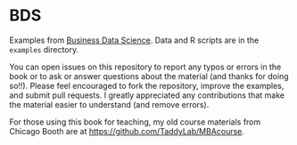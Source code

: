 # BDS
Examples from [Business Data Science](https://www.amazon.com/Business-Data-Science-Combining-Accelerate/dp/1260452778).  Data and R scripts are in the `examples` directory.  

You can open issues on this repository to report any typos or errors in the book or to ask or answer questions about the material (and thanks for doing so!!).  Please feel encouraged to fork the repository, improve the examples, and submit pull requests.  I greatly appreciated any contributions that make the material easier to understand (and remove errors).

For those using this book for teaching, my old course materials from Chicago Booth are at https://github.com/TaddyLab/MBAcourse.
